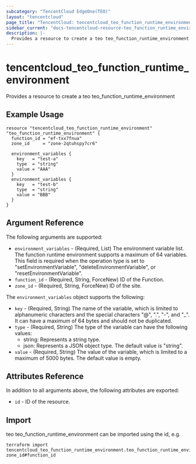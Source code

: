 ```yaml
---
subcategory: "TencentCloud EdgeOne(TEO)"
layout: "tencentcloud"
page_title: "TencentCloud: tencentcloud_teo_function_runtime_environment"
sidebar_current: "docs-tencentcloud-resource-teo_function_runtime_environment"
description: |-
  Provides a resource to create a teo teo_function_runtime_environment
---
```


# tencentcloud_teo_function_runtime_environment

Provides a resource to create a teo teo_function_runtime_environment

## Example Usage

```hcl
resource "tencentcloud_teo_function_runtime_environment" "teo_function_runtime_environment" {
  function_id = "ef-txx7fnua"
  zone_id     = "zone-2qtuhspy7cr6"

  environment_variables {
    key   = "test-a"
    type  = "string"
    value = "AAA"
  }
  environment_variables {
    key   = "test-b"
    type  = "string"
    value = "BBB"
  }
}
```

## Argument Reference

The following arguments are supported:

* `environment_variables` - (Required, List) The environment variable list. The function runtime environment supports a maximum of 64 variables. This field is required when the operation type is set to "setEnvironmentVariable", "deleteEnvironmentVariable", or "resetEnvironmentVariable".
* `function_id` - (Required, String, ForceNew) ID of the Function.
* `zone_id` - (Required, String, ForceNew) ID of the site.

The `environment_variables` object supports the following:

* `key` - (Required, String) The name of the variable, which is limited to alphanumeric characters and the special characters "@", ".", "-", and "_". It can have a maximum of 64 bytes and should not be duplicated.
* `type` - (Required, String) The type of the variable can have the following values:
  - string: Represents a string type.
  - json: Represents a JSON object type.
The default value is "string".
* `value` - (Required, String) The value of the variable, which is limited to a maximum of 5000 bytes. The default value is empty.

## Attributes Reference

In addition to all arguments above, the following attributes are exported:

* `id` - ID of the resource.



## Import

teo teo_function_runtime_environment can be imported using the id, e.g.

```
terraform import tencentcloud_teo_function_runtime_environment.teo_function_runtime_environment zone_id#function_id
```

